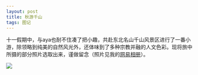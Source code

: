 ```yaml
---
layout: post
title: 秋游千山
tags: 图记 
---
```


十一假期中，与aya也耐不住凑了把小趣，共赴东北名山千山风景区进行了一番小游，除领略到纯美的自然风光外，还体味到了多种宗教并融的人文色彩。现将旅中所摄的部分照片选取出来，谨做留念（照片见我的[网易相册](http://photo.163.com/cpxxpc/#m=1&aid=258819117&p=1)）。 

![](http://ohfv138uq.bkt.clouddn.com/qianshan.jpg-700)

